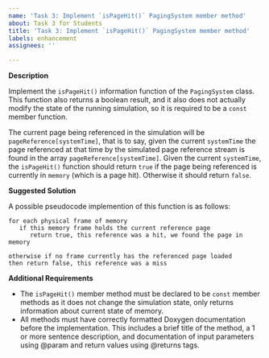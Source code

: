 ```yaml
---
name: 'Task 3: Implement `isPageHit()` PagingSystem member method'
about: Task 3 for Students
title: 'Task 3: Implement `isPageHit()` PagingSystem member method'
labels: enhancement
assignees: ''

---
```


**Description**

Implement the `isPageHit()` information function of the `PagingSystem` class.
This function also returns a boolean result, and it also does not actually
modify the state of the running simulation, so it is required to be a `const`
member function.

The current page being referenced in the simulation will be
`pageReference[systemTime]`, that is to say, given the current
`systemTime` the page referenced at that time by the simulated page
reference stream is found in the array `pageReference[systemTime]`.
Given the current `systemTime`, the `isPageHit()` function should
return `true` if the page being referenced is currently in `memory`
(which is a page hit).  Otherwise it should return `false`.


**Suggested Solution**

A possible pseudocode implemention of this function is as follows:

```
for each physical frame of memory
   if this memory frame holds the current reference page
      return true, this reference was a hit, we found the page in memory
	  
otherwise if no frame currently has the referenced page loaded
then return false, this reference was a miss
```

**Additional Requirements**

- The `isPageHit()` member method must be declared to be `const`
  member methods as it does not change the simulation state, only
  returns information about current state of memory.
- All methods must have correctly formatted Doxygen documentation before the
  implementation.  This includes a brief title of the method, a 1 or more
  sentence description, and documentation of input parameters using @param
  and return values using @returns tags.


